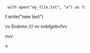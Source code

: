      with open("my_file.txt", "a") as f:
   f.write("new text")

vv 
Endnnn
///
    nv
  nnbfgnbvfvv 
   
         
  
nvv   
 

  v
   
  
 
    
  
 
  
 
  
 
 

